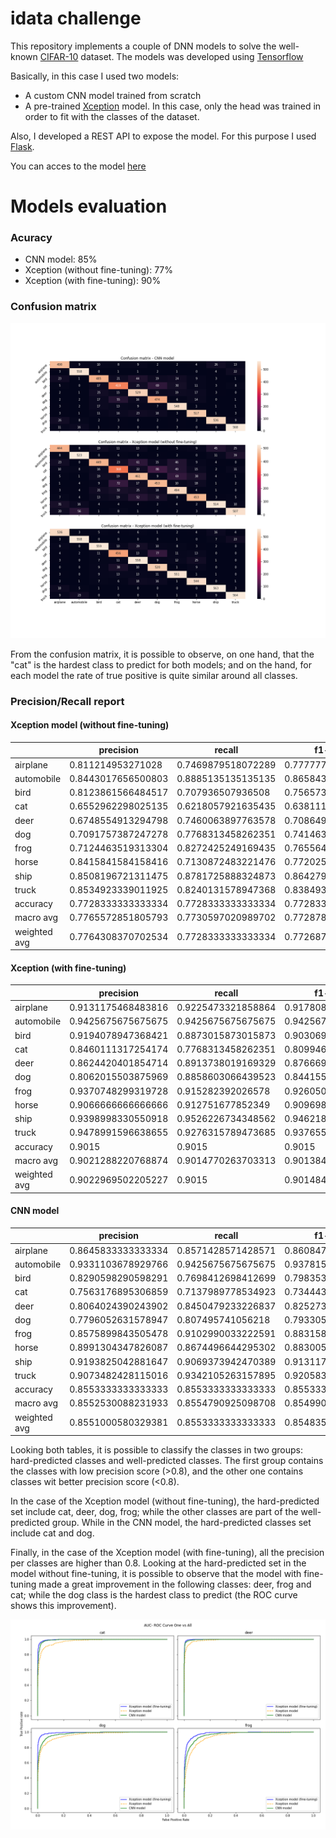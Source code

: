# idata challenge

This repository implements a couple of DNN models to solve the well-known [CIFAR-10](https://www.cs.toronto.edu/~kriz/cifar.html) dataset. The models was developed using [Tensorflow](https://www.tensorflow.org/)

Basically, in this case I used two models:

- A custom CNN model trained from scratch
- A pre-trained [Xception](https://www.tensorflow.org/api_docs/python/tf/keras/applications/xception/Xception) model. In this case, only the head was trained in order to fit with the classes of the dataset.


Also, I developed a REST API to expose the model. For this purpose I used [Flask](https://flask.palletsprojects.com/en/2.0.x/).

You can acces to the model [here](https://drive.google.com/drive/folders/175HlLGUiLHWZw8YcJofASzNajTS3id6g?usp=sharing)


# Models evaluation

### Acuracy

- CNN model: 85%
- Xception (without fine-tuning): 77%
- Xception (with fine-tuning): 90%

### Confusion matrix

![Consfusion matrix](https://github.com/ignaciogatti/idata_challenge/blob/main/images/confusion_matrix.png)

From the confusion matrix, it is possible to observe, on one hand, that the "cat" is the hardest class to predict for both models; and on the hand, for each model the rate of true positive is quite similar around all classes. 


### Precision/Recall report

#### Xception model (without fine-tuning)

|              | precision          | recall             | f1-score           | support            |
|--------------|--------------------|--------------------|--------------------|--------------------|
| airplane     | 0.811214953271028  | 0.7469879518072289 | 0.7777777777777777 | 581.0              |
| automobile   | 0.8443017656500803 | 0.8885135135135135 | 0.8658436213991769 | 592.0              |
| bird         | 0.8123861566484517 | 0.707936507936508  | 0.7565733672603902 | 630.0              |
| cat          | 0.6552962298025135 | 0.6218057921635435 | 0.6381118881118881 | 587.0              |
| deer         | 0.6748554913294798 | 0.7460063897763578 | 0.708649468892261  | 626.0              |
| dog          | 0.7091757387247278 | 0.7768313458262351 | 0.7414634146341463 | 587.0              |
| frog         | 0.7124463519313304 | 0.8272425249169435 | 0.7655649500384321 | 602.0              |
| horse        | 0.8415841584158416 | 0.7130872483221476 | 0.7720254314259763 | 596.0              |
| ship         | 0.8508196721311475 | 0.8781725888324873 | 0.8642797668609492 | 591.0              |
| truck        | 0.8534923339011925 | 0.8240131578947368 | 0.8384937238493724 | 608.0              |
| accuracy     | 0.7728333333333334 | 0.7728333333333334 | 0.7728333333333334 | 0.7728333333333334 |
| macro avg    | 0.7765572851805793 | 0.7730597020989702 | 0.7728783410250369 | 6000.0             |
| weighted avg | 0.7764308370702534 | 0.7728333333333334 | 0.7726875979563305 | 6000.0             |


#### Xception (with fine-tuning)

|              | precision          | recall             | f1-score           | support |
|--------------|--------------------|--------------------|--------------------|---------|
| airplane     | 0.9131175468483816 | 0.9225473321858864 | 0.9178082191780822 | 581.0   |
| automobile   | 0.9425675675675675 | 0.9425675675675675 | 0.9425675675675675 | 592.0   |
| bird         | 0.9194078947368421 | 0.8873015873015873 | 0.9030694668820678 | 630.0   |
| cat          | 0.8460111317254174 | 0.7768313458262351 | 0.8099467140319716 | 587.0   |
| deer         | 0.8624420401854714 | 0.8913738019169329 | 0.8766692851531814 | 626.0   |
| dog          | 0.8062015503875969 | 0.8858603066439523 | 0.8441558441558442 | 587.0   |
| frog         | 0.9370748299319728 | 0.915282392026578  | 0.9260504201680673 | 602.0   |
| horse        | 0.9066666666666666 | 0.912751677852349  | 0.9096989966555183 | 596.0   |
| ship         | 0.9398998330550918 | 0.9526226734348562 | 0.9462184873949581 | 591.0   |
| truck        | 0.9478991596638655 | 0.9276315789473685 | 0.9376558603491272 | 608.0   |
| accuracy     | 0.9015             | 0.9015             | 0.9015             | 0.9015  |
| macro avg    | 0.9021288220768874 | 0.9014770263703313 | 0.9013840861536385 | 6000.0  |
| weighted avg | 0.9022969502205227 | 0.9015             | 0.9014843929551437 | 6000.0  |

#### CNN model

|              | precision          | recall             | f1-score           | support            |
|--------------|--------------------|--------------------|--------------------|--------------------|
| airplane     | 0.8645833333333334 | 0.8571428571428571 | 0.860847018150389  | 581.0              |
| automobile   | 0.9331103678929766 | 0.9425675675675675 | 0.9378151260504203 | 592.0              |
| bird         | 0.8290598290598291 | 0.7698412698412699 | 0.7983539094650206 | 630.0              |
| cat          | 0.7563176895306859 | 0.7137989778534923 | 0.7344434706397897 | 587.0              |
| deer         | 0.8064024390243902 | 0.8450479233226837 | 0.8252730109204368 | 626.0              |
| dog          | 0.7796052631578947 | 0.807495741056218  | 0.7933054393305439 | 587.0              |
| frog         | 0.8575899843505478 | 0.9102990033222591 | 0.8831587429492346 | 602.0              |
| horse        | 0.8991304347826087 | 0.8674496644295302 | 0.8830059777967549 | 596.0              |
| ship         | 0.9193825042881647 | 0.9069373942470389 | 0.9131175468483816 | 591.0              |
| truck        | 0.9073482428115016 | 0.9342105263157895 | 0.9205834683954619 | 608.0              |
| accuracy     | 0.8553333333333333 | 0.8553333333333333 | 0.8553333333333333 | 0.8553333333333333 |
| macro avg    | 0.8552530088231933 | 0.8554790925098708 | 0.8549903710546433 | 6000.0             |
| weighted avg | 0.8551000580329381 | 0.8553333333333333 | 0.8548352491855179 | 6000.0             |

Looking both tables, it is possible to classify the classes in two groups: hard-predicted classes and well-predicted classes. The first group contains the classes with low precision score (>0.8), and the other one contains classes wit better precision score (<0.8).

In the case of the Xception model (without fine-tuning), the hard-predicted set include cat, deer, dog, frog; while the other classes are part of the well-predicted group. While in the CNN model, the hard-predicted classes set include cat and dog.

Finally, in the case of the Xception model (with fine-tuning), all the precision per classes are higher than 0.8. Looking at the hard-predicted set in the model without fine-tuning, it is possible to observe that the model with fine-tuning made a great improvement in the following classes: deer, frog and cat; while the dog class is the hardest class to predict (the ROC curve shows this improvement).

![ROC curve](https://github.com/ignaciogatti/idata_challenge/blob/main/images/auc_roc_curve.png)
